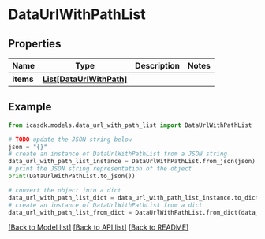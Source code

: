 # DataUrlWithPathList


## Properties

Name | Type | Description | Notes
------------ | ------------- | ------------- | -------------
**items** | [**List[DataUrlWithPath]**](DataUrlWithPath.md) |  | 

## Example

```python
from icasdk.models.data_url_with_path_list import DataUrlWithPathList

# TODO update the JSON string below
json = "{}"
# create an instance of DataUrlWithPathList from a JSON string
data_url_with_path_list_instance = DataUrlWithPathList.from_json(json)
# print the JSON string representation of the object
print(DataUrlWithPathList.to_json())

# convert the object into a dict
data_url_with_path_list_dict = data_url_with_path_list_instance.to_dict()
# create an instance of DataUrlWithPathList from a dict
data_url_with_path_list_from_dict = DataUrlWithPathList.from_dict(data_url_with_path_list_dict)
```
[[Back to Model list]](../README.md#documentation-for-models) [[Back to API list]](../README.md#documentation-for-api-endpoints) [[Back to README]](../README.md)


